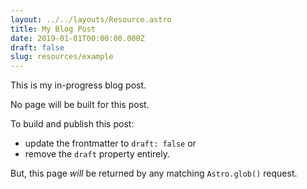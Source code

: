 ```yaml
---
layout: ../../layouts/Resource.astro
title: My Blog Post
date: 2019-01-01T00:00:00.000Z
draft: false
slug: resources/example
---
```


This is my in-progress blog post.

No page will be built for this post.

To build and publish this post:

- update the frontmatter to `draft: false` or
- remove the `draft` property entirely.

But, this page _will_ be returned by any matching `Astro.glob()` request.

